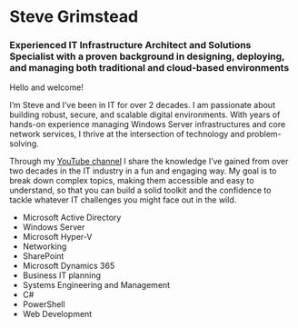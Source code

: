 # Steve Grimstead
### Experienced IT Infrastructure Architect and Solutions Specialist with a proven background in designing, deploying, and managing both traditional and cloud-based environments

Hello and welcome! 

I’m Steve and I’ve been in IT for over 2 decades. I am passionate about building robust, secure, and scalable digital environments. With years of hands-on experience managing Windows Server infrastructures and core network services, I thrive at the intersection of technology and problem-solving.

Through my [YouTube channel](https://www.youtube.com/@stevegrimstead) I share the knowledge I’ve gained from over two decades in the IT industry in a fun and engaging way. My goal is to break down complex topics, making them accessible and easy to understand, so that you can build a solid toolkit and the confidence to tackle whatever IT challenges you might face out in the wild. 

- Microsoft Active Directory
- Windows Server
- Microsoft Hyper-V
- Networking
- SharePoint
- Microsoft Dynamics 365
- Business IT planning
- Systems Engineering and Management
- C#
- PowerShell
- Web Development
  
<!--
**steve-grimstead/steve-grimstead** is a ✨ _special_ ✨ repository because its `README.md` (this file) appears on your GitHub profile.

Here are some ideas to get you started:

- 🔭 I’m currently working on ...
- 🌱 I’m currently learning ...
- 👯 I’m looking to collaborate on ...
- 🤔 I’m looking for help with ...
- 💬 Ask me about ...
- 📫 How to reach me: ...
- 😄 Pronouns: ...
- ⚡ Fun fact: ...
-->

